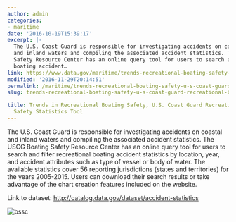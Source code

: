 ```yaml
---
author: admin
categories:
- maritime
date: '2016-10-19T15:39:17'
excerpt: |-
  The U.S. Coast Guard is responsible for investigating accidents on coastal
  and inland waters and compiling the associated accident statistics. The USCG Boating
  Safety Resource Center has an online query tool for users to search and filter recreational
  boating accident…
link: https://www.data.gov/maritime/trends-recreational-boating-safety-u-s-coast-guard-recreational-boating-safety-statistics-tool/
modified: '2016-11-29T20:14:51'
permalink: /maritime/trends-recreational-boating-safety-u-s-coast-guard-recreational-boating-safety-statistics-tool/
slug: trends-recreational-boating-safety-u-s-coast-guard-recreational-boating-safety-statistics-tool

title: Trends in Recreational Boating Safety, U.S. Coast Guard Recreational Boating
  Safety Statistics Tool
---
```


The U.S. Coast Guard is responsible for investigating accidents on coastal and inland waters and compiling the associated accident statistics. The USCG Boating Safety Resource Center has an online query tool for users to search and filter recreational boating accident statistics by location, year, and accident attributes such as type of vessel or body of water. The available statistics cover 56 reporting jurisdictions (states and territories) for the years 2005-2015. Users can download their search results or take advantage of the chart creation features included on the website.

Link to dataset: <http://catalog.data.gov/dataset/accident-statistics>

![bssc](https://s3-us-gov-west-1.amazonaws.com/cg-0817d6e3-93c4-4de8-8b32-da6919464e61/bssc.png)

